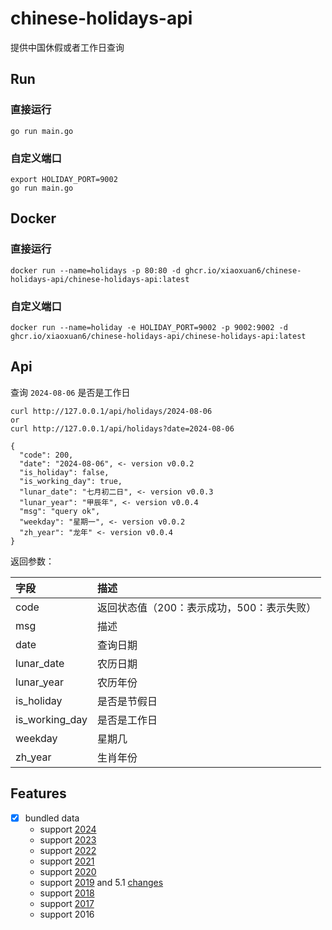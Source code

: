 # chinese-holidays-api

提供中国休假或者工作日查询

## Run

### 直接运行

```shell
go run main.go
```

### 自定义端口

```shell
export HOLIDAY_PORT=9002
go run main.go
```

## Docker

### 直接运行

```docker
docker run --name=holidays -p 80:80 -d ghcr.io/xiaoxuan6/chinese-holidays-api/chinese-holidays-api:latest
```

### 自定义端口

```docker
docker run --name=holiday -e HOLIDAY_PORT=9002 -p 9002:9002 -d ghcr.io/xiaoxuan6/chinese-holidays-api/chinese-holidays-api:latest
```

## Api

查询 `2024-08-06` 是否是工作日

```shell
curl http://127.0.0.1/api/holidays/2024-08-06
or
curl http://127.0.0.1/api/holidays?date=2024-08-06

{
  "code": 200,
  "date": "2024-08-06", <- version v0.0.2
  "is_holiday": false,
  "is_working_day": true,
  "lunar_date": "七月初二日", <- version v0.0.3
  "lunar_year": "甲辰年", <- version v0.0.4
  "msg": "query ok",
  "weekday": "星期一", <- version v0.0.2
  "zh_year": "龙年" <- version v0.0.4
}
```

返回参数：

|字段|描述|
|:---|:---|
|code|返回状态值（200：表示成功，500：表示失败）|
|msg|描述|
|date|查询日期|
|lunar_date|农历日期|
|lunar_year|农历年份|
|is_holiday|是否是节假日|
|is_working_day|是否是工作日|
|weekday|星期几|
|zh_year|生肖年份|

## Features

- [x] bundled data
    - support [2024](https://www.gov.cn/zhengce/content/202310/content_6911527.htm)
    - support [2023](http://www.gov.cn/zhengce/content/2022-12/08/content_5730844.htm)
    - support [2022](http://www.gov.cn/zhengce/content/2021-10/25/content_5644835.htm)
    - support [2021](http://www.gov.cn/zhengce/content/2020-11/25/content_5564127.htm)
    - support [2020](http://www.gov.cn/zhengce/content/2019-11/21/content_5454164.htm)
    - support [2019](http://www.gov.cn/zhengce/content/2018-12/06/content_5346276.htm) and
      5.1 [changes](http://www.gov.cn/zhengce/content/2019-03/22/content_5375877.htm)
    - support [2018](http://www.gov.cn/zhengce/content/2017-11/30/content_5243579.htm)
    - support [2017](http://www.gov.cn/zhengce/content/2016-12/01/content_5141603.htm)
    - support 2016
